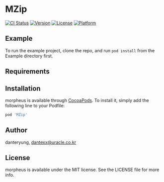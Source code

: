 # MZip

[![CI Status](https://img.shields.io/travis/danteryung/morpheus.svg?style=flat)](https://travis-ci.org/danteryung/morpheus)
[![Version](https://img.shields.io/cocoapods/v/morpheus.svg?style=flat)](https://cocoapods.org/pods/morpheus)
[![License](https://img.shields.io/cocoapods/l/morpheus.svg?style=flat)](https://cocoapods.org/pods/morpheus)
[![Platform](https://img.shields.io/cocoapods/p/morpheus.svg?style=flat)](https://cocoapods.org/pods/morpheus)

## Example

To run the example project, clone the repo, and run `pod install` from the Example directory first.

## Requirements

## Installation

morpheus is available through [CocoaPods](https://cocoapods.org). To install
it, simply add the following line to your Podfile:

```ruby
pod 'MZip'
```

## Author

danteryung, dantexx@uracle.co.kr

## License

morpheus is available under the MIT license. See the LICENSE file for more info.
